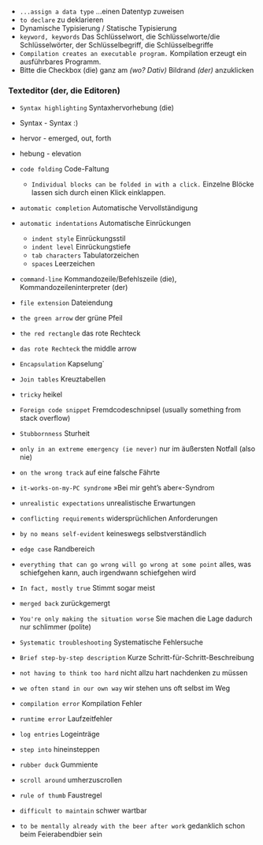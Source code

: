 - `...assign a data type` ...einen Datentyp zuweisen 
- `to declare` zu deklarieren 
- Dynamische Typisierung  / Statische Typisierung
- `keyword, keywords` Das Schlüsselwort, die Schlüsselworte/die Schlüsselwörter, der Schlüsselbegriff, die Schlüsselbegriffe 
- `Compilation creates an executable program.` Kompilation erzeugt ein ausführbares Programm. 
- Bitte die Checkbox (die) ganz am *(wo? Dativ)* Bildrand *(der)* anzuklicken

### Texteditor (der, die Editoren)
-  `Syntax highlighting` Syntaxhervorhebung (die)
  - Syntax - Syntax :) 
  - hervor - emerged, out, forth
  - hebung - elevation 
- `code folding`  Code-Faltung 
  - `Individual blocks can be folded in with a click.` Einzelne Blöcke lassen sich durch einen Klick einklappen. 
- `automatic completion` Automatische Vervollständigung 
- `automatic indentations` Automatische Einrückungen 
  - `indent style` Einrückungsstil 
  - `indent level` Einrückungstiefe 
  - `tab characters` Tabulatorzeichen 
  - `spaces` Leerzeichen 
- `command-line` Kommandozeile/Befehlszeile (die), Kommandozeileninterpreter (der) 
- `file extension` Dateiendung  
- `the green arrow`  der grüne Pfeil
- `the red rectangle` das rote Rechteck
- `das rote Rechteck` the middle arrow

- `Encapsulation` Kapselung` 
- `Join tables` Kreuztabellen

- `tricky` heikel 
- `Foreign code snippet` Fremdcodeschnipsel (usually something from stack overflow)
- `Stubbornness` Sturheit
- `only in an extreme emergency (ie never)` nur im äußersten Notfall (also nie)
- `on the wrong track` auf eine falsche Fährte
- `it-works-on-my-PC syndrome` »Bei mir geht’s aber«-Syndrom
- `unrealistic expectations` unrealistische Erwartungen
- `conflicting requirements` widersprüchlichen Anforderungen
- `by no means self-evident` keineswegs selbstverständlich
- `edge case` Randbereich
- `everything that can go wrong will go wrong at some point` alles, was schiefgehen kann, auch irgendwann schiefgehen wird
- `In fact, mostly true` Stimmt sogar meist
- `merged back` zurückgemergt 
- `You're only making the situation worse` Sie machen die Lage dadurch nur schlimmer (polite)
- `Systematic troubleshooting` Systematische Fehlersuche
- `Brief step-by-step description` Kurze Schritt-für-Schritt-Beschreibung
- `not having to think too hard` nicht allzu hart nachdenken zu müssen
- `we often stand in our own way` wir stehen uns oft selbst im Weg
- `compilation error` Kompilation Fehler
- `runtime error` Laufzeitfehler
- `log entries` Logeinträge
- `step into` hineinsteppen
- `rubber duck` Gummiente
- `scroll around` umherzuscrollen
- `rule of thumb` Faustregel
- `difficult to maintain`  schwer wartbar
- `to be mentally already with the beer after work` gedanklich schon beim Feierabendbier sein
